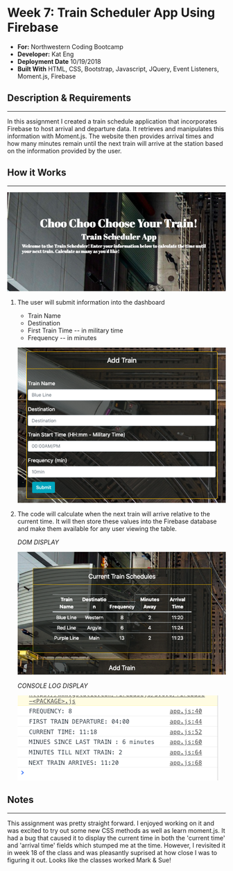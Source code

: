 # Week 7: Train Scheduler App Using Firebase
- **For:** Northwestern Coding Bootcamp
- **Developer:** Kat Eng
- **Deployment Date** 10/19/2018
- **Built With** HTML, CSS, Bootstrap, Javascript, JQuery, Event Listeners, Moment.js, Firebase


## Description & Requirements
---


In this assignment I created a train schedule application that incorporates Firebase to host arrival and departure data.  It retrieves and manipulates this information with Moment.js. The website then provides arrival times and how many minutes remain until the next train will arrive at the  station based on the information provided by the user.



## How it Works
---

  ![train homework](/assets/images/screen.png)

1. The user will submit information into the dashboard 
    
    * Train Name
    * Destination 
    * First Train Time -- in military time
    * Frequency -- in minutes

    ![train homework](/assets/images/enterData.png)


2. The code will calculate when the next train will arrive relative to the current time. It will then store these values into the Firebase database and make them available for any user viewing the table.


    *DOM DISPLAY*

    ![DOM display](/assets/images/calculate.png)


    *CONSOLE LOG DISPLAY*

    ![Console display](/assets/images/be-calcs.png)




   
        
## Notes
---
This assignment was pretty straight forward. I enjoyed working on it and was excited to try out some new CSS methods as well as learn moment.js. It had a bug that caused it to display the current time in both the 'current time' and 'arrival time' fields which stumped me at the time. However, I revisited it in week 18 of the class and was pleasantly suprised at how close I was to figuring it out. Looks like the classes worked Mark & Sue!










